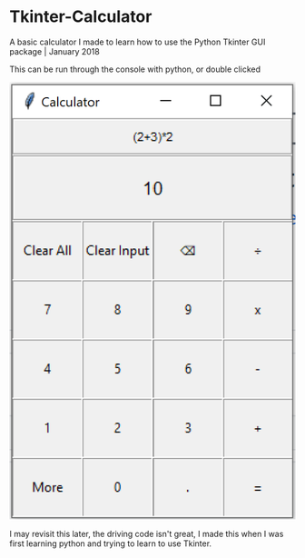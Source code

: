 # Tkinter-Calculator
A basic calculator I made to learn how to use the Python Tkinter GUI package | January 2018

This can be run through the console with python, or double clicked

![](Caluclator.png)

I may revisit this later, the driving code isn't great, I made this when I was first learning python and trying to learn to use Tkinter.
